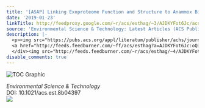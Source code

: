 ```yaml
---
title: '[ASAP] Linking Exoproteome Function and Structure to Anammox Biofilm Development'
date: '2019-01-23'
linkTitle: http://feedproxy.google.com/~r/acs/esthag/~3/AJDKYFot6Jc/acs.est.8b04397
source: 'Environmental Science & Technology: Latest Articles (ACS Publications)'
description: |-
  <p><img src="https://pubs.acs.org/appl/literatum/publisher/achs/journals/content/esthag/0/esthag.ahead-of-print/acs.est.8b04397/20190123/images/medium/es-2018-04397d_0005.gif" alt="TOC Graphic"/></p><div><cite>Environmental Science & Technology</cite></div><div>DOI: 10.1021/acs.est.8b04397</div><div class="feedflare">
  <a href="http://feeds.feedburner.com/~ff/acs/esthag?a=AJDKYFot6Jc:oQ3X8crp5o0:yIl2AUoC8zA"><img src="http://feeds.feedburner.com/~ff/acs/esthag?d=yIl2AUoC8zA" border="0"></img></a>
  </div><img src="http://feeds.feedburner.com/~r/acs/esthag/~4/AJDKYFot6Jc" height="1" width="1" ...
disable_comments: true
---
```

<p><img src="https://pubs.acs.org/appl/literatum/publisher/achs/journals/content/esthag/0/esthag.ahead-of-print/acs.est.8b04397/20190123/images/medium/es-2018-04397d_0005.gif" alt="TOC Graphic"/></p><div><cite>Environmental Science & Technology</cite></div><div>DOI: 10.1021/acs.est.8b04397</div><div class="feedflare">
<a href="http://feeds.feedburner.com/~ff/acs/esthag?a=AJDKYFot6Jc:oQ3X8crp5o0:yIl2AUoC8zA"><img src="http://feeds.feedburner.com/~ff/acs/esthag?d=yIl2AUoC8zA" border="0"></img></a>
</div><img src="http://feeds.feedburner.com/~r/acs/esthag/~4/AJDKYFot6Jc" height="1" width="1" ...